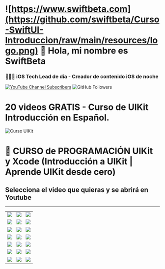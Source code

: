 # ![https://www.swiftbeta.com](https://github.com/swiftbeta/Curso-SwiftUI-Introduccion/raw/main/resources/logo.png) 👋 Hola, mi nombre es SwiftBeta
### 👨🏻‍💻 iOS Tech Lead de día - Creador de contenido iOS de noche

[![YouTube Channel Subscribers](https://img.shields.io/youtube/channel/subscribers/UC2MAP8k0bzwq_OAA_zQw27A?style=social)](https://youtube.com/swiftbeta?sub_confirmation=1)
![GitHub Followers](https://img.shields.io/github/followers/swiftbeta?style=social)

# 20 videos GRATIS - Curso de UIKit Introducción en Español.

![Curso UIKit](https://user-images.githubusercontent.com/74316958/219962699-e5cccdcd-6b5e-4c30-9080-fef7e278e5f1.png)

# 📱 CURSO de PROGRAMACIÓN UIKit y Xcode (Introducción a UIKit | Aprende UIKit desde cero)
## Selecciona el video que quieras y se abrirá en Youtube

---

<table style="width:100%">
  <tr>
    <td>
	     <a href="https://youtu.be/obz5jgyybWU">
  		   <img src="https://i3.ytimg.com/vi/obz5jgyybWU/mqdefault.jpg?v=622c6ded&sqp=CLSfyZ8G&rs=AOn4CLBs1Wy-mkw5BwQqtb185Hx_Zrlo9w">
	     </a>
	  </td>
    <td>
	     <a href="https://youtu.be/c3PZ-HZKI68">
  		   <img src="https://i3.ytimg.com/vi/c3PZ-HZKI68/mqdefault.jpg?v=62359104&sqp=CLSfyZ8G&rs=AOn4CLAQS2P8LjGS-k7yFRoT9tOOTvnZmw">
	     </a>
	  </td>
    <td>
	     <a href="https://youtu.be/lA1g6qO8cGg">
  		   <img src="https://i3.ytimg.com/vi/lA1g6qO8cGg/mqdefault.jpg?v=6235944b&sqp=CLSfyZ8G&rs=AOn4CLDE3ddyZlKxBtNEvfWPAmEPgj-2Lw">
	   </a>
	</td>
  </tr>
  <tr>
    <td>
	     <a href="https://youtu.be/0fbooMCq-Gs">
  		   <img src="https://i3.ytimg.com/vi/0fbooMCq-Gs/mqdefault.jpg?v=623595c3&sqp=CLSfyZ8G&rs=AOn4CLCsKqg-rgVEueBGFnzxsrc43c5Kcw">
	     </a>
	  </td>
    <td>
	     <a href="https://youtu.be/1QaqI2wGnqw">
  		   <img src="https://i3.ytimg.com/vi/1QaqI2wGnqw/mqdefault.jpg?v=623f3f4e&sqp=CLSfyZ8G&rs=AOn4CLAfNcsT1BIYEbjjvhBWlA5fW5vRCA">
	     </a>
	  </td>
    <td>
	     <a href="https://youtu.be/3uyjxMaWUus">
  		   <img src="https://i3.ytimg.com/vi/3uyjxMaWUus/mqdefault.jpg?v=62401b09&sqp=COChyZ8G&rs=AOn4CLCvhXoOLFIeTYIoQKYqds0HbPm6KA">
	   </a>
	</td>
  </tr>
  <tr>
    <td>
	     <a href="https://youtu.be/geCAHSPJEEM">
  		   <img src="https://i3.ytimg.com/vi/geCAHSPJEEM/mqdefault.jpg?v=6245ef97&sqp=COChyZ8G&rs=AOn4CLArtQspG-PZQoiAFHYSZGhrJcGWHA">
	     </a>
	  </td>
    <td>
	     <a href="https://youtu.be/bnZaQbREPjw">
  		   <img src="https://i3.ytimg.com/vi/bnZaQbREPjw/mqdefault.jpg?v=62626408&sqp=COChyZ8G&rs=AOn4CLCCntIBEWf0qXrMlJkUhVZNfgrhxA">
	     </a>
	  </td>
    <td>
	     <a href="https://youtu.be/njjLv_hzZBs">
  		   <img src="https://i3.ytimg.com/vi/njjLv_hzZBs/mqdefault.jpg?v=62778cee&sqp=COChyZ8G&rs=AOn4CLDWzyE5Y6mE4v4WTgMZNURko_CWPA">
	   </a>
	</td>
  </tr>
  <tr>
    <td>
    <!-- 10 -->
	     <a href="https://youtu.be/O4OMgSU2NBI">
  		   <img src="https://i3.ytimg.com/vi/O4OMgSU2NBI/mqdefault.jpg?v=628a4f69&sqp=COChyZ8G&rs=AOn4CLDXdCIhb_RTZzfysaKY7PSqGtFtfg">
	     </a>
	  </td>
    <td>
	     <a href="https://youtu.be/i8d7zxhw_X0">
  		   <img src="https://i3.ytimg.com/vi/i8d7zxhw_X0/mqdefault.jpg?v=628a4ad7&sqp=COChyZ8G&rs=AOn4CLByVOpO_lIJR-N-uZnvyJXsitFfWA">
	     </a>
	  </td>
    <td>
	     <a href="https://youtu.be/8FJ_5LtENDs">
  		   <img src="https://i3.ytimg.com/vi/8FJ_5LtENDs/mqdefault.jpg?v=629e2a11&sqp=COChyZ8G&rs=AOn4CLDeqrgIWQ5hYZzEH1JsR9df88QZUg">
	   </a>
	</td>
  </tr>
  <tr>
    <td>
    <!-- 13 -->
	     <a href="https://youtu.be/kztlwdkhSfg">
  		   <img src="https://i3.ytimg.com/vi/kztlwdkhSfg/mqdefault.jpg?v=62d5165b&sqp=COChyZ8G&rs=AOn4CLBIhe5trwuQvdKn1hTK_2sdS9psWg">
	     </a>
	  </td>
    <td>
	     <a href="https://youtu.be/GhGRpfaF-uA">
  		   <img src="https://i3.ytimg.com/vi/GhGRpfaF-uA/mqdefault.jpg?v=63050363&sqp=COChyZ8G&rs=AOn4CLBQ3DCUtKosLhwVomjxtj1iFY669w">
	     </a>
	  </td>
    <td>
	     <a href="https://youtu.be/wngL_GzuA7E">
  		   <img src="https://i3.ytimg.com/vi/wngL_GzuA7E/mqdefault.jpg?v=630baceb&sqp=COChyZ8G&rs=AOn4CLAF7SjEM5tpGv4grdSDKrBwOmVG7Q">
	   </a>
	</td>
  </tr>
  <tr>
    <td>
    <!-- 16 -->
	     <a href="https://youtu.be/-Q2gR_pnQJs">
  		   <img src="https://i3.ytimg.com/vi/-Q2gR_pnQJs/mqdefault.jpg?v=632370be&sqp=COChyZ8G&rs=AOn4CLC7jUn79dRK5lOCCLya8vej0Uo6xA">
	     </a>
	  </td>
    <td>
	     <a href="https://youtu.be/iTzEtxKPVjE">
  		   <img src="https://i3.ytimg.com/vi/iTzEtxKPVjE/mqdefault.jpg?v=632dc1c6&sqp=COChyZ8G&rs=AOn4CLAJQiOKZIL1WCij0IWruy1oVsCLjw">
	     </a>
	  </td>
    <td>
	     <a href="https://youtu.be/eoUvE1vfIWU">
  		   <img src="https://i3.ytimg.com/vi/eoUvE1vfIWU/mqdefault.jpg?v=6331bc8f&sqp=CIykyZ8G&rs=AOn4CLA0fhrtdUK1puPRxXmedeAXv-Xs7A">
	   </a>
	</td>
  </tr>
  <tr>
    <td>
    <!-- 19 -->
	     <a href="https://youtu.be/ZMbHkMutaMk">
  		   <img src="https://i3.ytimg.com/vi/ZMbHkMutaMk/mqdefault.jpg?v=633344f7&sqp=CIykyZ8G&rs=AOn4CLATcpq2KImdDW7rztfPpENEE3JG-w">
	     </a>
	  </td>
    <td>
	     <a href="https://youtu.be/l9gMpgNjTKI">
  		   <img src="https://i3.ytimg.com/vi/l9gMpgNjTKI/mqdefault.jpg?v=6336ed43&sqp=CIykyZ8G&rs=AOn4CLD4nKae5RmdTwR2BTxrK5d7I2E4tA">
	     </a>
	  </td>
    <td>
	     <a href="https://youtu.be/y1qkDJFxaLU">
  		   <img src="https://i3.ytimg.com/vi/y1qkDJFxaLU/mqdefault.jpg?v=634298e4&sqp=CIykyZ8G&rs=AOn4CLCiJyFJVD7yaXJb74gqSL9M_XohWQ">
	   </a>
	</td>
  </tr>
</table>
